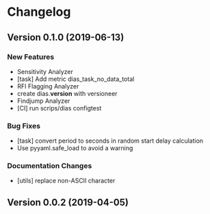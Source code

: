 # Changelog


## Version 0.1.0 (2019-06-13)

### New Features
- Sensitivity Analyzer
- [task] Add metric dias_task_no_data_total
- RFI Flagging Analyzer
- create dias.__version__ with versioneer
- Findjump Analyzer
- [CI] run scrips/dias configtest


### Bug Fixes
- [task] convert period to seconds in random start delay calculation
- Use pyyaml.safe_load to avoid a warning


### Documentation Changes
- [utils] replace non-ASCII character


## Version 0.0.2 (2019-04-05)
